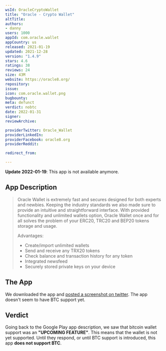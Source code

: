 ```yaml
---
wsId: OracleCryptoWallet
title: "Oracle - Crypto Wallet"
altTitle: 
authors:
- danny
users: 1000
appId: com.oracle.wallet
appCountry: us
released: 2021-01-19
updated: 2021-12-28
version: "1.4.9"
stars: 4.6
ratings: 38
reviews: 24
size: 43M
website: https://oracle8.org/
repository: 
issue: 
icon: com.oracle.wallet.png
bugbounty: 
meta: defunct
verdict: nobtc
date: 2022-01-31
signer: 
reviewArchive:

providerTwitter: Oracle_Wallet
providerLinkedIn: 
providerFacebook: oracle8.org
providerReddit: 

redirect_from:

---
```


**Update 2022-01-19**: This app is not available anymore.

## App Description

> Oracle Wallet is extremely fast and secures designed for both experts and newbies. Keeping the industry standards we also made sure to provide an intuitive and straightforward interface. With provided functionality and unlimited wallets option, Oracle Wallet once and for all solves the problem of your ERC20, TRC20 and BEP20 tokens storage and usage․
>
> Advantages:
> - Create/import unlimited wallets
> - Send and receive any TRX20 tokens
> - Check balance and transaction history for any token
> - Integrated newsfeed
> - Securely stored private keys on your device

## The App

We downloaded the app and [posted a screenshot on twitter](https://twitter.com/BitcoinWalletz/status/1458351211078320128). The app doesn't seem to have BTC support yet.

## Verdict

Going back to the Google Play app description, we saw that bitcoin wallet support was an **"UPCOMING FEATURE"**. This means that the wallet is not yet supported. Until they respond, or until BTC support is introduced, this app **does not support BTC**.

